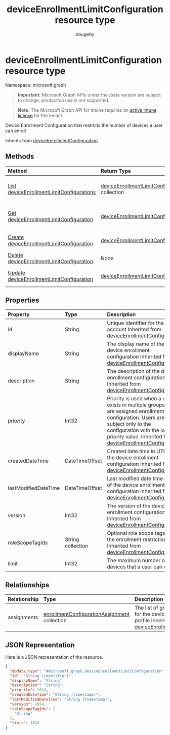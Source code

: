 ﻿---
title: "deviceEnrollmentLimitConfiguration resource type"
description: "Device Enrollment Configuration that restricts the number of devices a user can enroll"
author: "dougeby"
localization_priority: Normal
ms.prod: "intune"
doc_type: resourcePageType
---

# deviceEnrollmentLimitConfiguration resource type

Namespace: microsoft.graph

> **Important:** Microsoft Graph APIs under the /beta version are subject to change; production use is not supported.

> **Note:** The Microsoft Graph API for Intune requires an [active Intune license](https://go.microsoft.com/fwlink/?linkid=839381) for the tenant.

Device Enrollment Configuration that restricts the number of devices a user can enroll

Inherits from [deviceEnrollmentConfiguration](../resources/intune-shared-deviceenrollmentconfiguration.md)

## Methods

| Method                                                                                                             | Return Type                                                                                                           | Description                                                                                                                                                  |
| :----------------------------------------------------------------------------------------------------------------- | :-------------------------------------------------------------------------------------------------------------------- | :----------------------------------------------------------------------------------------------------------------------------------------------------------- |
| [List deviceEnrollmentLimitConfigurations](../api/intune-onboarding-deviceenrollmentlimitconfiguration-list.md)    | [deviceEnrollmentLimitConfiguration](../resources/intune-onboarding-deviceenrollmentlimitconfiguration.md) collection | List properties and relationships of the [deviceEnrollmentLimitConfiguration](../resources/intune-onboarding-deviceenrollmentlimitconfiguration.md) objects. |
| [Get deviceEnrollmentLimitConfiguration](../api/intune-onboarding-deviceenrollmentlimitconfiguration-get.md)       | [deviceEnrollmentLimitConfiguration](../resources/intune-onboarding-deviceenrollmentlimitconfiguration.md)            | Read properties and relationships of the [deviceEnrollmentLimitConfiguration](../resources/intune-onboarding-deviceenrollmentlimitconfiguration.md) object.  |
| [Create deviceEnrollmentLimitConfiguration](../api/intune-onboarding-deviceenrollmentlimitconfiguration-create.md) | [deviceEnrollmentLimitConfiguration](../resources/intune-onboarding-deviceenrollmentlimitconfiguration.md)            | Create a new [deviceEnrollmentLimitConfiguration](../resources/intune-onboarding-deviceenrollmentlimitconfiguration.md) object.                              |
| [Delete deviceEnrollmentLimitConfiguration](../api/intune-onboarding-deviceenrollmentlimitconfiguration-delete.md) | None                                                                                                                  | Deletes a [deviceEnrollmentLimitConfiguration](../resources/intune-onboarding-deviceenrollmentlimitconfiguration.md).                                        |
| [Update deviceEnrollmentLimitConfiguration](../api/intune-onboarding-deviceenrollmentlimitconfiguration-update.md) | [deviceEnrollmentLimitConfiguration](../resources/intune-onboarding-deviceenrollmentlimitconfiguration.md)            | Update the properties of a [deviceEnrollmentLimitConfiguration](../resources/intune-onboarding-deviceenrollmentlimitconfiguration.md) object.                |

## Properties

| Property             | Type              | Description                                                                                                                                                                                                                                                                                |
| :------------------- | :---------------- | :----------------------------------------------------------------------------------------------------------------------------------------------------------------------------------------------------------------------------------------------------------------------------------------- |
| id                   | String            | Unique Identifier for the account Inherited from [deviceEnrollmentConfiguration](../resources/intune-shared-deviceenrollmentconfiguration.md)                                                                                                                                              |
| displayName          | String            | The display name of the device enrollment configuration Inherited from [deviceEnrollmentConfiguration](../resources/intune-shared-deviceenrollmentconfiguration.md)                                                                                                                        |
| description          | String            | The description of the device enrollment configuration Inherited from [deviceEnrollmentConfiguration](../resources/intune-shared-deviceenrollmentconfiguration.md)                                                                                                                         |
| priority             | Int32             | Priority is used when a user exists in multiple groups that are assigned enrollment configuration. Users are subject only to the configuration with the lowest priority value. Inherited from [deviceEnrollmentConfiguration](../resources/intune-shared-deviceenrollmentconfiguration.md) |
| createdDateTime      | DateTimeOffset    | Created date time in UTC of the device enrollment configuration Inherited from [deviceEnrollmentConfiguration](../resources/intune-shared-deviceenrollmentconfiguration.md)                                                                                                                |
| lastModifiedDateTime | DateTimeOffset    | Last modified date time in UTC of the device enrollment configuration Inherited from [deviceEnrollmentConfiguration](../resources/intune-shared-deviceenrollmentconfiguration.md)                                                                                                          |
| version              | Int32             | The version of the device enrollment configuration Inherited from [deviceEnrollmentConfiguration](../resources/intune-shared-deviceenrollmentconfiguration.md)                                                                                                                             |
| roleScopeTagIds      | String collection | Optional role scope tags for the enrollment restrictions. Inherited from [deviceEnrollmentConfiguration](../resources/intune-shared-deviceenrollmentconfiguration.md)                                                                                                                      |
| limit                | Int32             | The maximum number of devices that a user can enroll                                                                                                                                                                                                                                       |

## Relationships

| Relationship | Type                                                                                                                | Description                                                                                                                                                                    |
| :----------- | :------------------------------------------------------------------------------------------------------------------ | :----------------------------------------------------------------------------------------------------------------------------------------------------------------------------- |
| assignments  | [enrollmentConfigurationAssignment](../resources/intune-onboarding-enrollmentconfigurationassignment.md) collection | The list of group assignments for the device configuration profile Inherited from [deviceEnrollmentConfiguration](../resources/intune-shared-deviceenrollmentconfiguration.md) |

## JSON Representation

Here is a JSON representation of the resource.

<!-- {
  "blockType": "resource",
  "keyProperty": "id",
  "@odata.type": "microsoft.graph.deviceEnrollmentLimitConfiguration"
}
-->

```json
{
  "@odata.type": "#microsoft.graph.deviceEnrollmentLimitConfiguration",
  "id": "String (identifier)",
  "displayName": "String",
  "description": "String",
  "priority": 1024,
  "createdDateTime": "String (timestamp)",
  "lastModifiedDateTime": "String (timestamp)",
  "version": 1024,
  "roleScopeTagIds": [
    "String"
  ],
  "limit": 1024
}
```
